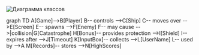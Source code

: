 ![Диаграмма классов](http://www.plantuml.com/plantuml/proxy?cache=no&src=https://raw.githubusercontent.com/DoNik226/software_development/main/docs/class.iuml)

graph TD
    A[Game]-->B[Player]
    B-- controls -->C[Ship]
    C-- moves over -->E[Screen]
    E-- spawns -->F[Enemy]
    F-- may cause -->|collision|G[Catastrophe]
    H[Bonus]-- provides protection -->I[Shield]
    I-- expires after -->J[Timeout]
    K[InputBox]-- collects -->L[UserName]
    L-- used by -->A
    M[Records]-- stores -->N[HighScores]
